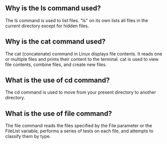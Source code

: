 ## Why is the ls command used?
The ls command is used to list files. "ls" on its own lists all files in the current directory except for hidden files.

## Why is the cat command used?
The cat (concatenate) command in Linux displays file contents. It reads one or multiple files and prints their content to the terminal. cat is used to view file contents, combine files, and create new files.

## What is the use of cd command?
The cd command is used to move from your present directory to another directory.

## What is the use of file command?
The file command reads the files specified by the File parameter or the FileList variable, performs a series of tests on each file, and attempts to classify them by type.